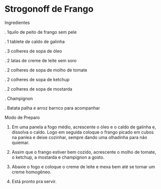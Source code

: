 # Strogonoff de Frango

Ingredientes



. 1quilo de peito de frango sem pele 

. 1 tablete de caldo de galinha

. 3 colheres de sopa de óleo

. 2 latas de creme de leite sem soro 

. 2 colheres de sopa de molho de tomate 

. 2 colheres de sopa de ketchup

. 2 colheres de sopa de mostarda 

. Champignon 

. Batata palha e arroz barnco para acompanhar



Modo de Preparo

1. Em uma panela a fogo médio, acrescente  o óleo e o caldo de galinha e, dissolva o caldo. Logo em seguida coloque o frango picado em cubos na panlea e deixe cozinhar, sempre dando uma olhadinha para não quiemar.

2. Assim que o frango estiver bem cozido, acrescente o molho de tomate, o ketchup, a mostarda e champignon a gosto.

3. Abaxie o fogo e coloque o creme de leite e mexa bem até se tornar um creme homogêneo.

4. Está pronto pra servir.
